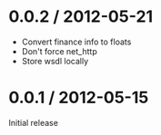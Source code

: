 
0.0.2 / 2012-05-21 
==================

  * Convert finance info to floats
  * Don't force net_http
  * Store wsdl locally

0.0.1 / 2012-05-15 
==================

Initial release
